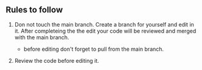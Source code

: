 ## Rules to follow

1. Don not touch the main branch. Create a branch for yourself and edit in it. After completeing the the edit your code will be reviewed and merged with the main branch. 
    - before editing don't forget to pull from the main branch.

3. Review the code before editing it. 

